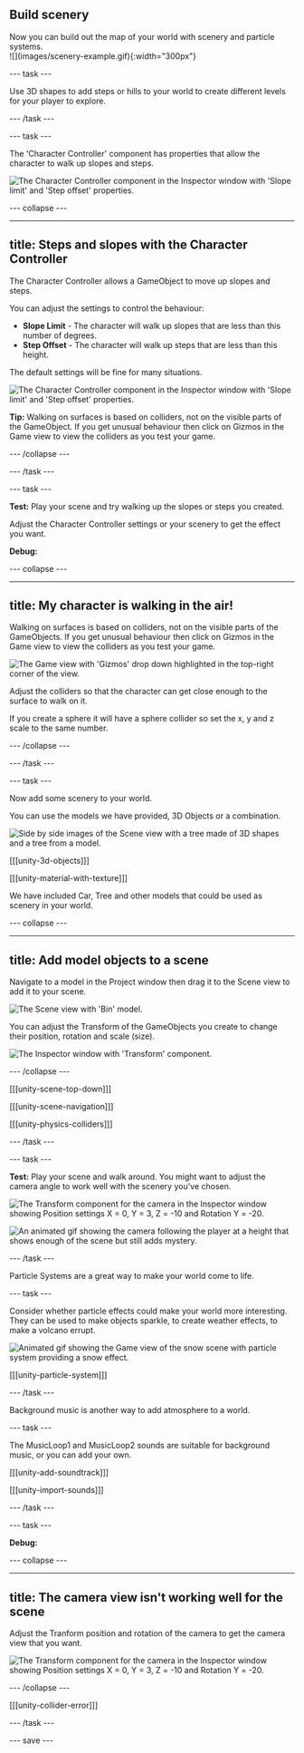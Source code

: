 ## Build scenery

<div style="display: flex; flex-wrap: wrap">
<div style="flex-basis: 200px; flex-grow: 1; margin-right: 15px;">
Now you can build out the map of your world with scenery and particle systems. 
</div>
<div>
![](images/scenery-example.gif){:width="300px"}
</div>
</div>

--- task ---

Use 3D shapes to add steps or hills to your world to create different levels for your player to explore. 

--- /task ---

--- task ---

The 'Character Controller' component has properties that allow the character to walk up slopes and steps. 

![The Character Controller component in the Inspector window with 'Slope limit' and 'Step offset' properties.](images/slopes-steps.png)

--- collapse ---

---
title: Steps and slopes with the Character Controller
---

The Character Controller allows a GameObject to move up slopes and steps. 

You can adjust the settings to control the behaviour:
+ **Slope Limit** - The character will walk up slopes that are less than this number of degrees. 
+ **Step Offset** - The character will walk up steps that are less than this height. 

The default settings will be fine for many situations. 

![The Character Controller component in the Inspector window with 'Slope limit' and 'Step offset' properties.](images/slopes-steps.png)

**Tip:** Walking on surfaces is based on colliders, not on the visible parts of the GameObject. If you get unusual behaviour then click on Gizmos in the Game view to view the colliders as you test your game. 

--- /collapse ---

--- /task ---

--- task ---

**Test:** Play your scene and try walking up the slopes or steps you created. 

Adjust the Character Controller settings or your scenery to get the effect you want. 

**Debug:**

--- collapse ---

---
title: My character is walking in the air!
---

Walking on surfaces is based on colliders, not on the visible parts of the GameObjects. If you get unusual behaviour then click on Gizmos in the Game view to view the colliders as you test your game. 

![The Game view with 'Gizmos' drop down highlighted in the top-right corner of the view.](images/gizmos-game.png)

Adjust the colliders so that the character can get close enough to the surface to walk on it. 

If you create a sphere it will have a sphere collider so set the x, y and z scale to the same number. 

--- /collapse ---

--- /task ---

--- task ---

Now add some scenery to your world.

You can use the models we have provided, 3D Objects or a combination. 

![Side by side images of the Scene view with a tree made of 3D shapes and a tree from a model.](images/different-trees.png)

[[[unity-3d-objects]]]

[[[unity-material-with-texture]]]

We have included Car, Tree and other models that could be used as scenery in your world. 

--- collapse ---

---
title: Add model objects to a scene
---

Navigate to a model in the Project window then drag it to the Scene view to add it to your scene. 

![The Scene view with 'Bin' model.](images/model-scene.png)

You can adjust the Transform of the GameObjects you create to change their position, rotation and scale (size).

![The Inspector window with 'Transform' component.](images/transform-default.png)

--- /collapse ---

[[[unity-scene-top-down]]]

[[[unity-scene-navigation]]]

[[[unity-physics-colliders]]]

--- /task ---

--- task ---

**Test:** Play your scene and walk around. You might want to adjust the camera angle to work well with the scenery you've chosen. 

![The Transform component for the camera in the Inspector window showing Position settings X = 0, Y = 3, Z = -10 and Rotation Y = -20. ](images/camera-transform.png)

![An animated gif showing the camera following the player at a height that shows enough of the scene but still adds mystery. ](images/camera-follow.gif)

--- /task ---

Particle Systems are a great way to make your world come to life. 

--- task ---

Consider whether particle effects could make your world more interesting. They can be used to make objects sparkle, to create weather effects, to make a volcano errupt. 

![Animated gif showing the Game view of the snow scene with particle system providing a snow effect.](images/snow-particles.gif)

[[[unity-particle-system]]]

--- /task ---

Background music is another way to add atmosphere to a world. 

--- task ---

The MusicLoop1 and MusicLoop2 sounds are suitable for background music, or you can add your own. 

[[[unity-add-soundtrack]]]

[[[unity-import-sounds]]]


--- /task ---

--- task ---

**Debug:**

--- collapse ---

---
title: The camera view isn't working well for the scene 
---

Adjust the Tranform position and rotation of the camera to get the camera view that you want. 

![The Transform component for the camera in the Inspector window showing Position settings X = 0, Y = 3, Z = -10 and Rotation Y = -20. ](images/camera-transform.png)

--- /collapse ---

[[[unity-collider-error]]]

--- /task ---

--- save ---
